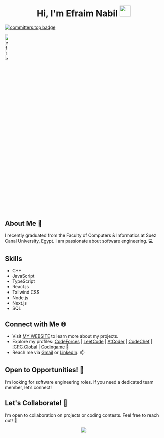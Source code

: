 <h1 align="center">Hi, I'm Efraim Nabil <img src="https://media.giphy.com/media/hvRJCLFzcasrR4ia7z/giphy.gif" width = "35"></h1>

[![committers.top badge](https://user-badge.committers.top/egypt/efraimnabil.svg)](https://user-badge.committers.top/egypt/efraimnabil)

<img src="https://komarev.com/ghpvc/?username=efraimnabil&label=Profile%20views&color=555555&labelColor=000000&style=for-the-badge" alt="efraimnabil" width=14.40%/>

## About Me 🌟

I recently graduated from the Faculty of Computers & Informatics at Suez Canal University, Egypt. I am passionate about software engineering. 💻

## Skills

- C++
- JavaScript
- TypeScript
- React.js
- Tailwind CSS
- Node.js
- Next.js
- SQL

## Connect with Me 🌐

- Visit [MY WEBSITE](https://efraim.vercel.app/) to learn more about my projects.
- Explore my profiles: [CodeForces](https://codeforces.com/profile/Efraim_Nabil) | [LeetCode](https://leetcode.com/Efraim_Nabil/) | [AtCoder](https://atcoder.jp/users/Efraim_Nabil) | [CodeChef](https://www.codechef.com/users/efraim_nabil) | [ICPC Global](https://icpc.global/ICPCID/8YHX1F47QRPQ) | [Codingame](https://www.codingame.com/profile/ef2c86c37d1680b24973dc2e9dbe8b8f3559764) 🚀
- Reach me via [Gmail](mailto:efraim.nafady@gmail.com) or [LinkedIn](https://www.linkedin.com/in/efraimnabil/). 📫

## Open to Opportunities! 💼

I’m looking for software engineering roles. If you need a dedicated team member, let’s connect!

## Let's Collaborate! 🤝

I’m open to collaboration on projects or coding contests. Feel free to reach out! 💬

<p align='center'>
  <img src="https://github-readme-stats.vercel.app/api/top-langs/?username=efraimnabil&layout=compact&theme=radical&langs_count=8">
</p>
